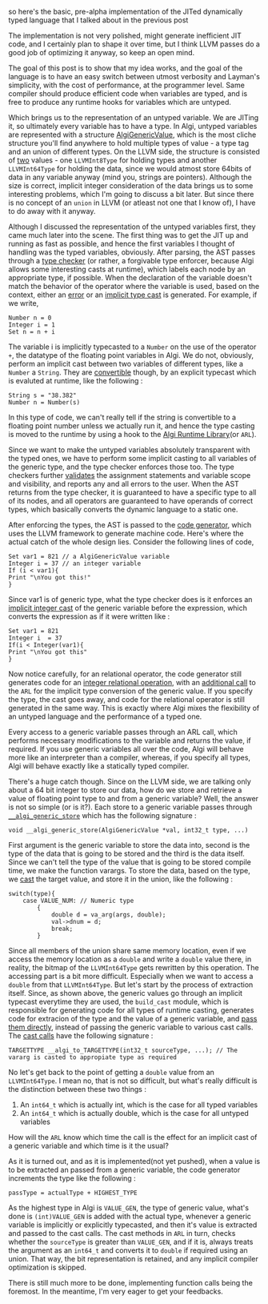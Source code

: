 so here's the basic, pre-alpha implementation of the JITed dynamically typed language that I talked about in the previous post

The implementation is not very polished, might generate inefficient JIT code, and I certainly plan to shape it over time, but I think LLVM passes do a good job of optimizing it anyway, so keep an open mind.

The goal of this post is to show that my idea works, and the goal of the language is to have an easy switch between utmost verbosity and Layman's simplicity, with the cost of performance, at the programmer level. Same compiler should produce efficient code when variables are typed, and is free to produce any runtime hooks for variables which are untyped. 

Which brings us to the representation of an untyped variable. We are JITing it, so ultimately every variable has to have a type. In Algi, untyped variables are represented with a structure [AlgiGenericValue](https://github.com/iamsubhranil/Algi/blob/master/runtime.h#L6), which is the most cliche structure you'll find anywhere to hold multiple types of value - a type tag and an union of different types. On the LLVM side, the structure is consisted of [two](https://github.com/iamsubhranil/Algi/blob/master/codegen.c#L36) values - one `LLVMInt8Type` for holding types and another `LLVMInt64Type` for holding the data, since we would atmost store 64bits of data in any variable anyway (mind you, strings are pointers). Although the size is correct, implicit integer consideration of the data brings us to some interesting problems, which I'm going to discuss a bit later. But since there is no concept of an `union` in LLVM (or atleast not one that I know of), I have to do away with it anyway.

Although I discussed the representation of the untyped variables first, they came much later into the scene. The first thing was to get the JIT up and running as fast as possible, and hence the first variables I thought of handling was the typed variables, obviously. After parsing, the AST passes through a [type checker](https://github.com/iamsubhranil/Algi/blob/master/types.c) (or rather, a forgivable type enforcer, because Algi allows some interesting casts at runtime), which labels each node by an appropriate type, if possible. When the declaration of the variable doesn't match the behavior of the operator where the variable is used, based on the context, either an [error](https://github.com/iamsubhranil/Algi/blob/master/types.c#L109) or an [implicit type cast](https://github.com/iamsubhranil/Algi/blob/master/types.c#L450) is generated. For example, if we write,
```
Number n = 0
Integer i = 1
Set n = n + i
```
The variable i is implicitly typecasted to a `Number` on the use of the operator `+`, the datatype of the floating point variables in Algi. We do not, obviously, perform an implicit cast between two variables of different types, like a `Number` a `String`. They are [convertible](https://github.com/iamsubhranil/Algi/blob/master/runtime.c#L83) though, by an explicit typecast which is evaluted at runtime, like the following :
```
String s = "38.382"
Number n = Number(s)
```
In this type of code, we can't really tell if the string is convertible to a floating point number unless we actually run it, and hence the type casting is moved to the runtime by using a hook to the [Algi Runtime Library](https://github.com/iamsubhranil/Algi/blob/master/runtime.c)(or `ARL`).

Since we want to make the untyped variables absolutely transparent with the typed ones, we have to perform some implicit casting to all variables of the generic type, and the type  checker enforces those too. The type checkers further [validates](https://github.com/iamsubhranil/Algi/blob/master/types.c#L656) the assignment statements and variable scope and visibility, and reports any and all errors to the user. When the AST returns from the type checker, it is guaranteed to have a specific type to all of its nodes, and all operators are guaranteed to have operands of correct types, which basically converts the dynamic language to a static one.

After enforcing the types, the AST is passed to the [code generator](https://github.com/iamsubhranil/Algi/blob/master/codegen.c), which uses the LLVM framework to generate machine code. Here's where the actual catch of the whole design lies. Consider the following lines of code,
```
Set var1 = 821 // a AlgiGenericValue variable
Integer i = 37 // an integer variable
If (i < var1){
Print "\nYou got this!"
}
```
Since var1 is of generic type, what the type checker does is it enforces an [implicit integer cast](https://github.com/iamsubhranil/Algi/blob/master/types.c#L479) of the generic variable before the expression, which converts the expression as if it were written like :
```
Set var1 = 821
Integer i  = 37
If(i < Integer(var1){
Print "\nYou got this"
}
```
Now notice carefully, for an relational operator, the code generator still generates code for an [integer relational operation](https://github.com/iamsubhranil/Algi/blob/master/codegen.c#L314), with an [additional call](https://github.com/iamsubhranil/Algi/blob/master/codegen.c#L235) to the `ARL` for the implicit type conversion of the generic value. If you specify the type, the cast goes away, and code for the relational operator is still generated in the same way. This is exactly where Algi mixes the flexibility of an untyped language and the performance of a typed one.

Every access to a generic variable passes through an ARL call, which performs necessary modifications to the variable and returns the value, if required. If you use generic variables all over the code, Algi will behave more like an interpreter than a compiler, whereas, if you specify all types, Algi will behave exactly like a statically typed compiler.

There's a huge catch though. Since on the LLVM side, we are talking only about a 64 bit integer to store our data, how do we store and retrieve a value of floating point type to and from a generic variable? Well, the answer is not so simple (or is it?). Each store to a generic variable passes through [`__algi_generic_store`](https://github.com/iamsubhranil/Algi/blob/master/runtime.c#L253) which has the following signature :
```
void __algi_generic_store(AlgiGenericValue *val, int32_t type, ...)
```
First argument is the generic variable to store the data into, second is the type of the data that is going to be stored and the third is the data itself. Since we can't tell the type of the value that is going to be stored compile time, we make the function varargs. To store the data, based on the type, we [cast](https://github.com/iamsubhranil/Algi/blob/master/runtime.c#L256) the target value, and store it in the union, like the following :
```
switch(type){
    case VALUE_NUM: // Numeric type
        {
            double d = va_arg(args, double);
            val->dnum = d;
            break;
        }
```
Since all members of the union share same memory location, even if we access the memory location as a `double` and write a `double` value there, in reality, the bitmap of the `LLVMInt64Type` gets rewritten by this operation. The accessing part is a bit more difficult. Especially when we want to access a `double` from that `LLVMInt64Type`. But let's start by the process of extraction itself. Since, as shown above, the generic values go through an implicit typecast everytime they are used, the `build_cast` module, which is responsible for generating code for all types of runtime casting, generates code for extracion of the type and the value of a generic variable, and [pass them directly](https://github.com/iamsubhranil/Algi/blob/master/codegen.c#L176), instead of passing the generic variable to various cast calls. The [cast calls](https://github.com/iamsubhranil/Algi/blob/master/runtime.h#L25) have the following signature :
```
TARGETTYPE __algi_to_TARGETTYPE(int32_t sourceType, ...); // The vararg is casted to appropiate type as required
```
No let's get back to the point of getting a `double` value from an `LLVMInt64Type`. I mean no, that is not so difficult, but what's really difficult is the distinction between these two things :

1. An `int64_t` which is actually int, which is the case for all typed variables
2. An `int64_t` which is actually double, which is the case for all untyped variables

How will the `ARL` know which time the call is the effect for an implicit cast of a generic variable and which time is it the usual?

As it is turned out, and as it is implemented(not yet pushed), when a value is to be extracted an passed from a generic variable, the code generator increments the type like the following :
```
passType = actualType + HIGHEST_TYPE
```
As the highest type in Algi is `VALUE_GEN`, the type of generic value, what's done is `(int)VALUE_GEN` is added with the actual type, whenever a generic variable is implicitly or explicitly typecasted, and then it's value is extracted and passed to the cast calls. The cast methods in `ARL` in turn, checks whether the `sourceType` is greater than `VALUE_GEN`, and if it is, always treats the argument as an `int64_t` and converts it to `double` if required using an union. That way, the bit representation is retained, and any implicit compiler optimization is skipped.

There is still much more to be done, implementing function calls being the foremost. In the meantime, I'm very eager to get your feedbacks. 
